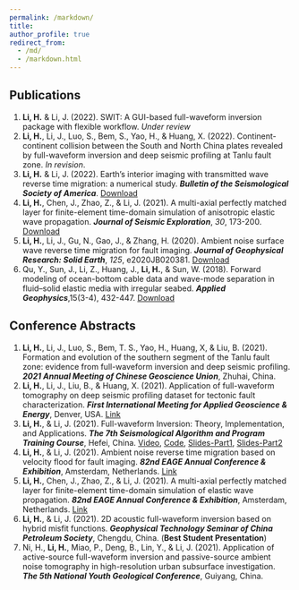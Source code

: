 ```yaml
---
permalink: /markdown/
title:
author_profile: true
redirect_from: 
  - /md/
  - /markdown.html
---
```


## Publications

1. **Li, H.** & Li, J. (2022). SWIT: A GUI-based full-waveform inversion package with flexible workflow. *Under review*
2. **Li, H.**, Li, J., Luo, S., Bem, S., Yao, H., & Huang, X. (2022). Continent-continent collision between the South and North China plates revealed by full-waveform inversion and deep seismic profiling at Tanlu fault zone. *In revision*.
3. **Li, H.** & Li, J. (2022). Earth’s interior imaging with transmitted wave reverse time migration: a numerical study. ***Bulletin of the Seismological Society of America***. [Download](https://doi.org/10.1785/0120210325)
4. **Li, H.**, Chen, J., Zhao, Z., & Li, J. (2021). A multi-axial perfectly matched layer for finite-element time-domain simulation of anisotropic elastic wave propagation. ***Journal of Seismic Exploration***, *30*, 173-200. [Download](http://www.geophysical-press.com/online/VOL30-2_art4.pdf)
5. **Li, H.**, Li, J., Gu, N., Gao, J., & Zhang, H. (2020). Ambient noise surface wave reverse time migration for fault imaging. ***Journal of Geophysical Research: Solid Earth***, *125*, e2020JB020381. [Download](https://doi.org/10.1029/2020JB020381)
6. Qu, Y., Sun, J., Li, Z., Huang, J., **Li, H.**, & Sun, W. (2018). Forward modeling of ocean-bottom cable data and wave-mode separation in fluid–solid elastic media with irregular seabed. **<i>Applied Geophysics</i>**,15(3-4), 432-447. [Download](https://doi.org/10.1007/s11770-018-0699-0)


## Conference Abstracts

1. **Li, H.**, Li, J., Luo, S., Bem, T. S., Yao, H., Huang, X, & Liu, B. (2021). Formation and evolution of the southern segment of the Tanlu fault zone: evidence from full-waveform inversion and deep seismic profiling. ***2021 Annual Meeting of Chinese Geoscience Union***, Zhuhai, China.
2. **Li, H.**, Li, J., Liu, B., & Huang, X. (2021). Application of full-waveform tomography on deep seismic profiling dataset for tectonic fault characterization. ***First International Meeting for Applied Geoscience & Energy***, Denver, USA. [Link](https://doi.org/10.1190/segam2021-3583190.1)
3. **Li, H.**, & Li, J. (2021). Full-waveform Inversion: Theory, Implementation, and Applications. ***The 7th Seismological Algorithm and Program Training Course***, Hefei, China. [Video](http://seismo.training.ustc.edu.cn/index.php/video), [Code](https://github.com/Haipeng-ustc/SWIT-1.0), [Slides-Part1](http://seismo.training.ustc.edu.cn/public/%E6%9D%8E%E4%BF%8A%E4%BC%A6%E8%80%81%E5%B8%88%E8%AF%BE%E4%BB%B6.pdf), [Slides-Part2](http://seismo.training.ustc.edu.cn/public/SWIT%E7%A8%8B%E5%BA%8F%E4%BB%8B%E7%BB%8D.pdf)
4. **Li, H.**, & Li, J. (2021). Ambient noise reverse time migration based on velocity flood for fault imaging. ***82nd EAGE Annual Conference & Exhibition***, Amsterdam, Netherlands. [Link](https://doi.org/10.3997/2214-4609.202010449)
5. **Li, H.**, Chen, J., Zhao, Z., & Li, J. (2021). A multi-axial perfectly matched layer for finite-element time-domain simulation of elastic wave propagation. ***82nd EAGE Annual Conference & Exhibition***, Amsterdam, Netherlands. [Link](https://doi.org/10.3997/2214-4609.202010441)
6. **Li, H.**, & Li, J. (2021). 2D acoustic full-waveform inversion based on hybrid misfit functions. ***Geophysical Technology Seminar of China Petroleum Society***, Chengdu, China. (**Best Student Presentation**)
7. Ni, H., **Li, H.**, Miao, P., Deng, B., Lin, Y., & Li, J. (2021). Application of active-source full-waveform inversion and passive-source ambient noise tomography in high-resolution urban subsurface investigation. ***The 5th National Youth Geological Conference***, Guiyang, China.


